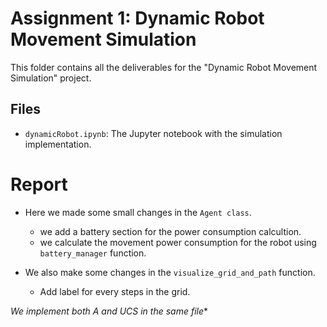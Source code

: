 # Assignment 1: Dynamic Robot Movement Simulation
This folder contains all the deliverables for the "Dynamic Robot Movement Simulation" project.
## Files
- `dynamicRobot.ipynb`: The Jupyter notebook with the simulation implementation.

# Report

 * Here we made some small changes in the `Agent class`.
    - we add a battery section for the power consumption calcultion.
    - we calculate the movement power consumption for the robot using `battery_manager` function.
    
* We also make some changes in the `visualize_grid_and_path` function.
    - Add label for every steps in the grid.

**We implement both A* and UCS in the same file**